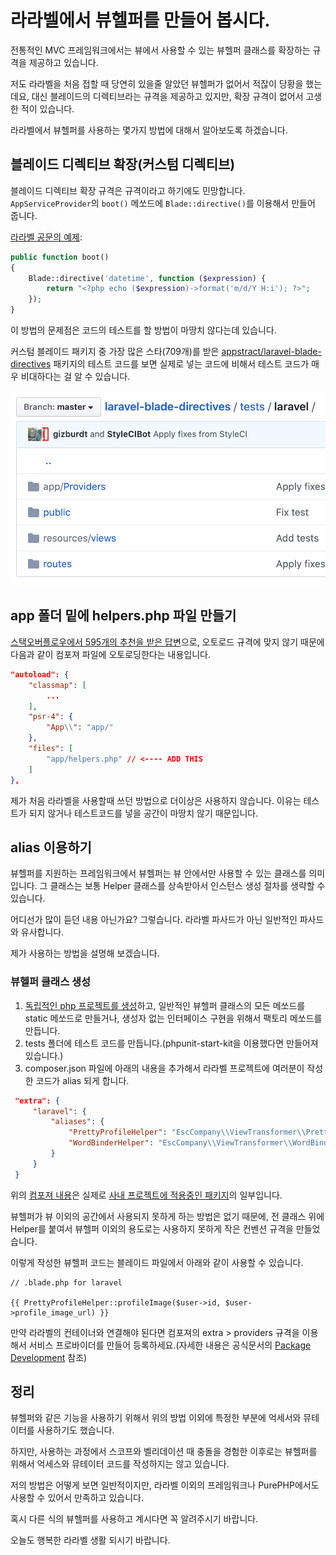 # 라라벨에서 뷰헬퍼를 만들어 봅시다.

전통적인 MVC 프레임워크에서는 뷰에서 사용할 수 있는 뷰헬퍼 클래스를 확장하는 규격을 제공하고 있습니다.

저도 라라벨을 처음 접할 때 당연히 있을줄 알았던 뷰헬퍼가 없어서 적잖이 당황을 했는데요, 대신 블레이드의 디렉티브라는 규격을 제공하고 있지만, 확장 규격이 없어서 고생한 적이 있습니다.

라라벨에서 뷰헬퍼를 사용하는 몇가지 방법에 대해서 알아보도록 하겠습니다.

## 블레이드 디렉티브 확장(커스텀 디렉티브)

블레이드 디렉티브 확장 규격은 규격이라고 하기에도 민망합니다. `AppServiceProvider`의 `boot()` 메쏘드에 `Blade::directive()`를 이용해서 만들어 줍니다.

[라라벨 공문의 예제](https://laravel.com/docs/7.x/blade#extending-blade):

```php
public function boot()
{
    Blade::directive('datetime', function ($expression) {
        return "<?php echo ($expression)->format('m/d/Y H:i'); ?>";
    });
}
```

이 방법의 문제점은 코드의 테스트를 할 방법이 마땅치 않다는데 있습니다.

커스텀 블레이드 패키지 중 가장 많은 스타(709개)를 받은 [appstract/laravel-blade-directives](https://github.com/appstract/laravel-blade-directives) 패키지의 테스트 코드를 보면 실제로 넣는 코드에 비해서 테스트 코드가 매우 비대하다는 걸 알 수 있습니다.

![블레이드 커스텀 패키지의 테스트 디렉토리](../.gitbook/assets/blade-test-directories.png)

## app 폴더 밑에 helpers.php 파일 만들기

[스택오버플로우에서 595개의 추천을 받은 답변](https://stackoverflow.com/a/28290359)으로, 오토로드 규격에 맞지 않기 때문에 다음과 같이 컴포져 파일에 오토로딩한다는 내용입니다.

```json
"autoload": {
    "classmap": [
        ...
    ],
    "psr-4": {
        "App\\": "app/"
    },
    "files": [
        "app/helpers.php" // <---- ADD THIS
    ]
},
```

제가 처음 라라벨을 사용할때 쓰던 방법으로 더이상은 사용하지 않습니다. 이유는 테스트가 되지 않거나 테스트코드를 넣을 공간이 마땅치 않기 때문입니다.

## alias 이용하기

뷰헬퍼를 지원하는 프레임워크에서 뷰헬퍼는 뷰 안에서만 사용할 수 있는 클래스를 의미입니다. 그 클래스는 보통 Helper 클래스를 상속받아서 인스턴스 생성 절차를 생략할 수 있습니다.

어디선가 많이 듣던 내용 아닌가요? 그렇습니다. 라라벨 파사드가 아닌 일반적인 파사드와 유사합니다.

제가 사용하는 방법을 설명해 보겠습니다.

### 뷰헬퍼 클래스 생성

1. [독립적인 php 프로젝트를 생성](https://github.com/cable8mm/phpunit-start-kit)하고, 일반적인 뷰헬퍼 클래스의 모든 메쏘드를 static 메쏘드로 만들거나, 생성자 없는 인터페이스 구현을 위해서 팩토리 메쏘드를 만듭니다.
2. tests 폴더에 테스트 코드를 만듭니다.(phpunit-start-kit을 이용했다면 만들어져 있습니다.)
3. composer.json 파일에 아래의 내용을 추가해서 라라벨 프로젝트에 여러분이 작성한 코드가 alias 되게 합니다.

```json
 "extra": {
     "laravel": {
         "aliases": {
             "PrettyProfileHelper": "EscCompany\\ViewTransformer\\PrettyProfile",
             "WordBinderHelper": "EscCompany\\ViewTransformer\\WordBinder"
         }
     }
 }
```

위의 [컴포져 내용](https://github.com/esc-company/view-transformer/blob/master/composer.json)은 실제로 [사내 프로젝트에 적용중인 패키지](https://github.com/esc-company/view-transformer)의 일부입니다.

뷰헬퍼가 뷰 이외의 공간에서 사용되지 못하게 하는 방법은 없기 때문에, 전 클래스 위에 Helper를 붙여서 뷰헬퍼 이외의 용도로는 사용하지 못하게 작은 컨벤션 규격을 만들었습니다.

이렇게 작성한 뷰헬퍼 코드는 블레이드 파일에서 아래와 같이 사용할 수 있습니다.

```blade
// .blade.php for laravel

{{ PrettyProfileHelper::profileImage($user->id, $user->profile_image_url) }}
```

만약 라라벨의 컨테이너와 연결해야 된다면 컴포져의 extra > providers 규격을 이용해서 서비스 프로바이더를 만들어 등록하세요.(자세한 내용은 공식문서의 [Package Development](https://laravel.com/docs/7.x/packages) 참조)

## 정리

뷰헬퍼와 같은 기능을 사용하기 위해서 위의 방법 이외에 특정한 부분에 억세서와 뮤테이터를 사용하기도 했습니다.

하지만, 사용하는 과정에서 스코프와 벨리데이션 때 충돌을 경험한 이후로는 뷰헬퍼를 위해서 억세스와 뮤테이터 코드를 작성하지는 않고 있습니다.

저의 방법은 어떻게 보면 일반적이지만, 라라벨 이외의 프레임워크나 PurePHP에서도 사용할 수 있어서 만족하고 있습니다.

혹시 다른 식의 뷰헬퍼를 사용하고 계시다면 꼭 알려주시기 바랍니다.

오늘도 행복한 라라벨 생활 되시기 바랍니다.